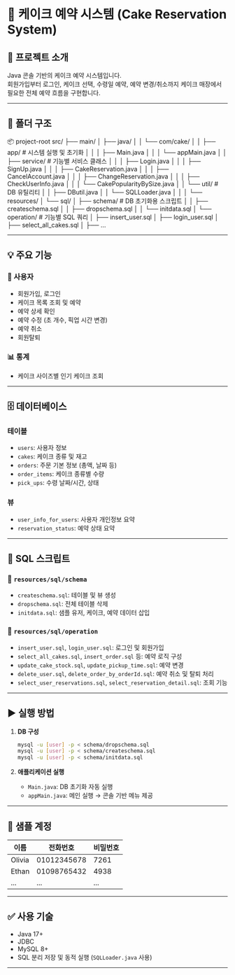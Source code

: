 # 🎂 케이크 예약 시스템 (Cake Reservation System)

## 📌 프로젝트 소개
Java 콘솔 기반의 케이크 예약 시스템입니다.  
회원가입부터 로그인, 케이크 선택, 수령일 예약, 예약 변경/취소까지 케이크 매장에서 필요한 전체 예약 흐름을 구현합니다.

---

## 📁 폴더 구조
📦 project-root
src/
├── main/
│ ├── java/
│ │ └── com/cake/
│ │ ├── app/ # 시스템 실행 및 초기화
│ │ │ ├── Main.java
│ │ │ └── appMain.java
│ │ ├── service/ # 기능별 서비스 클래스
│ │ │ ├── Login.java
│ │ │ ├── SignUp.java
│ │ │ ├── CakeReservation.java
│ │ │ ├── CancelAccount.java
│ │ │ ├── ChangeReservation.java
│ │ │ ├── CheckUserInfo.java
│ │ │ └── CakePopularityBySize.java
│ │ └── util/ # DB 유틸리티
│ │ ├── DButil.java
│ │ └── SQLLoader.java
│ │
│ └── resources/
│ └── sql/
│ ├── schema/ # DB 초기화용 스크립트
│ │ ├── createschema.sql
│ │ ├── dropschema.sql
│ │ └── initdata.sql
│ └── operation/ # 기능별 SQL 쿼리
│ ├── insert_user.sql
│ ├── login_user.sql
│ ├── select_all_cakes.sql
│ ├── ...

---

## 💡 주요 기능

### 👤 사용자
- 회원가입, 로그인
- 케이크 목록 조회 및 예약
- 예약 상세 확인
- 예약 수정 (초 개수, 픽업 시간 변경)
- 예약 취소
- 회원탈퇴

### 📊 통계
- 케이크 사이즈별 인기 케이크 조회

---

## 🗄️ 데이터베이스

### 테이블
- `users`: 사용자 정보
- `cakes`: 케이크 종류 및 재고
- `orders`: 주문 기본 정보 (총액, 날짜 등)
- `order_items`: 케이크 종류별 수량
- `pick_ups`: 수령 날짜/시간, 상태

### 뷰
- `user_info_for_users`: 사용자 개인정보 요약
- `reservation_status`: 예약 상태 요약

---

## 🧪 SQL 스크립트

### 📂 `resources/sql/schema`
- `createschema.sql`: 테이블 및 뷰 생성
- `dropschema.sql`: 전체 테이블 삭제
- `initdata.sql`: 샘플 유저, 케이크, 예약 데이터 삽입

### 📂 `resources/sql/operation`
- `insert_user.sql`, `login_user.sql`: 로그인 및 회원가입
- `select_all_cakes.sql`, `insert_order.sql` 등: 예약 로직 구성
- `update_cake_stock.sql`, `update_pickup_time.sql`: 예약 변경
- `delete_user.sql`, `delete_order_by_orderId.sql`: 예약 취소 및 탈퇴 처리
- `select_user_reservations.sql`, `select_reservation_detail.sql`: 조회 기능

---

## ▶️ 실행 방법

1. **DB 구성**
    ```bash
    mysql -u [user] -p < schema/dropschema.sql
    mysql -u [user] -p < schema/createschema.sql
    mysql -u [user] -p < schema/initdata.sql
    ```

2. **애플리케이션 실행**
    - `Main.java`: DB 초기화 자동 실행
    - `appMain.java`: 메인 실행 → 콘솔 기반 메뉴 제공

---

## 🔐 샘플 계정

| 이름 | 전화번호 | 비밀번호 |
|------|----------|-----------|
| Olivia | 01012345678 | 7261 |
| Ethan | 01098765432 | 4938 |
| ... | ... | ... |

---

## ✅ 사용 기술

- Java 17+
- JDBC
- MySQL 8+
- SQL 분리 저장 및 동적 실행 (`SQLLoader.java` 사용)

---

